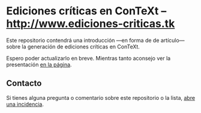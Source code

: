 # Ediciones críticas en ConTeXt – http://www.ediciones-criticas.tk

Este repositorio contendrá una introducción —en forma de de artículo— sobre la generación de ediciones
críticas en ConTeXt.

Espero poder actualizarlo en breve. Mientras tanto aconsejo ver la presentación [en la página](http://www.ediciones-criticas.tk/).

## Contacto

Si tienes alguna pregunta o comentario sobre este repositorio o la
lista, [abre una
incidencia](https://github.com/ousia/context-critica/issues/new).
